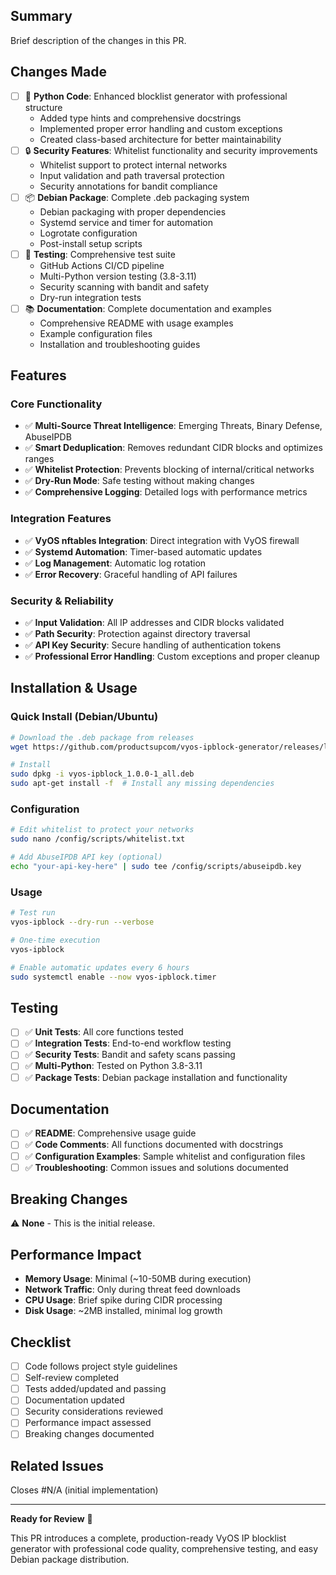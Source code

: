 ## Summary

Brief description of the changes in this PR.

## Changes Made

- [ ] 🐍 **Python Code**: Enhanced blocklist generator with professional structure
  - Added type hints and comprehensive docstrings
  - Implemented proper error handling and custom exceptions
  - Created class-based architecture for better maintainability
- [ ] 🔒 **Security Features**: Whitelist functionality and security improvements
  - Whitelist support to protect internal networks
  - Input validation and path traversal protection
  - Security annotations for bandit compliance
- [ ] 📦 **Debian Package**: Complete .deb packaging system
  - Debian packaging with proper dependencies
  - Systemd service and timer for automation
  - Logrotate configuration
  - Post-install setup scripts
- [ ] 🧪 **Testing**: Comprehensive test suite
  - GitHub Actions CI/CD pipeline
  - Multi-Python version testing (3.8-3.11)
  - Security scanning with bandit and safety
  - Dry-run integration tests
- [ ] 📚 **Documentation**: Complete documentation and examples
  - Comprehensive README with usage examples
  - Example configuration files
  - Installation and troubleshooting guides

## Features

### Core Functionality
- ✅ **Multi-Source Threat Intelligence**: Emerging Threats, Binary Defense, AbuseIPDB
- ✅ **Smart Deduplication**: Removes redundant CIDR blocks and optimizes ranges
- ✅ **Whitelist Protection**: Prevents blocking of internal/critical networks
- ✅ **Dry-Run Mode**: Safe testing without making changes
- ✅ **Comprehensive Logging**: Detailed logs with performance metrics

### Integration Features
- ✅ **VyOS nftables Integration**: Direct integration with VyOS firewall
- ✅ **Systemd Automation**: Timer-based automatic updates
- ✅ **Log Management**: Automatic log rotation
- ✅ **Error Recovery**: Graceful handling of API failures

### Security & Reliability
- ✅ **Input Validation**: All IP addresses and CIDR blocks validated
- ✅ **Path Security**: Protection against directory traversal
- ✅ **API Key Security**: Secure handling of authentication tokens
- ✅ **Professional Error Handling**: Custom exceptions and proper cleanup

## Installation & Usage

### Quick Install (Debian/Ubuntu)
```bash
# Download the .deb package from releases
wget https://github.com/productsupcom/vyos-ipblock-generator/releases/latest/download/vyos-ipblock_1.0.0-1_all.deb

# Install
sudo dpkg -i vyos-ipblock_1.0.0-1_all.deb
sudo apt-get install -f  # Install any missing dependencies
```

### Configuration
```bash
# Edit whitelist to protect your networks
sudo nano /config/scripts/whitelist.txt

# Add AbuseIPDB API key (optional)
echo "your-api-key-here" | sudo tee /config/scripts/abuseipdb.key
```

### Usage
```bash
# Test run
vyos-ipblock --dry-run --verbose

# One-time execution
vyos-ipblock

# Enable automatic updates every 6 hours
sudo systemctl enable --now vyos-ipblock.timer
```

## Testing

- [ ] ✅ **Unit Tests**: All core functions tested
- [ ] ✅ **Integration Tests**: End-to-end workflow testing
- [ ] ✅ **Security Tests**: Bandit and safety scans passing
- [ ] ✅ **Multi-Python**: Tested on Python 3.8-3.11
- [ ] ✅ **Package Tests**: Debian package installation and functionality

## Documentation

- [ ] ✅ **README**: Comprehensive usage guide
- [ ] ✅ **Code Comments**: All functions documented with docstrings
- [ ] ✅ **Configuration Examples**: Sample whitelist and configuration files
- [ ] ✅ **Troubleshooting**: Common issues and solutions documented

## Breaking Changes

⚠️ **None** - This is the initial release.

## Performance Impact

- **Memory Usage**: Minimal (~10-50MB during execution)
- **Network Traffic**: Only during threat feed downloads
- **CPU Usage**: Brief spike during CIDR processing
- **Disk Usage**: ~2MB installed, minimal log growth

## Checklist

- [ ] Code follows project style guidelines
- [ ] Self-review completed
- [ ] Tests added/updated and passing
- [ ] Documentation updated
- [ ] Security considerations reviewed
- [ ] Performance impact assessed
- [ ] Breaking changes documented

## Related Issues

Closes #N/A (initial implementation)

---

**Ready for Review** 🚀

This PR introduces a complete, production-ready VyOS IP blocklist generator with professional code quality, comprehensive testing, and easy Debian package distribution.
